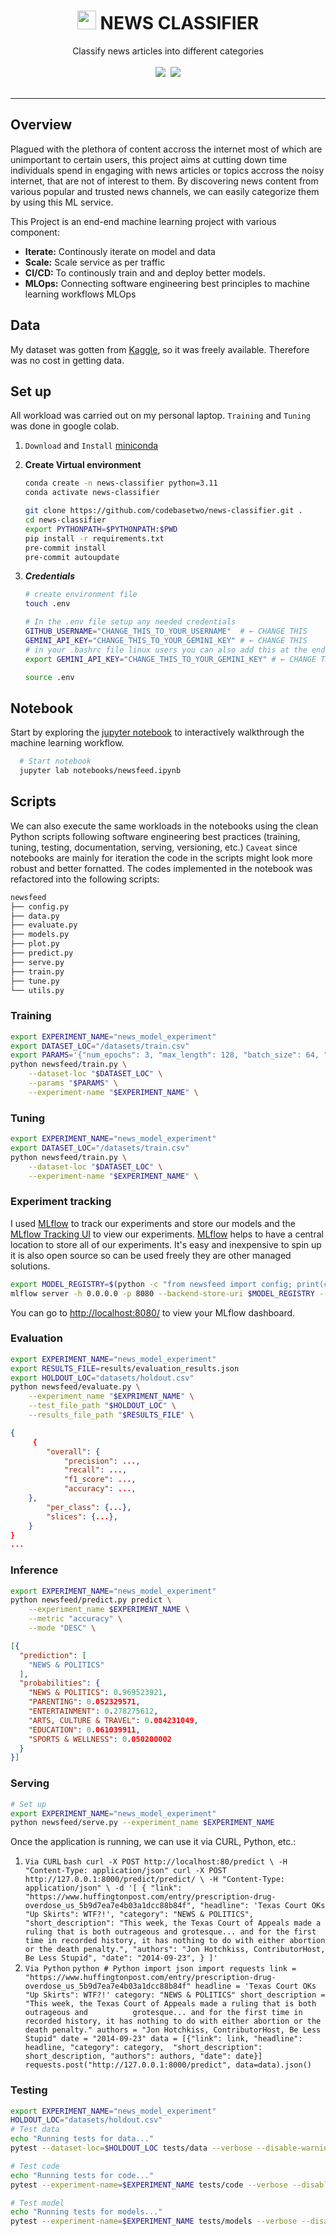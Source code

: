 <div align="center">
<h1> <img width="30" src="https://www.google.com/imgres?q=news%20logo&imgurl=https%3A%2F%2Fstatic.vecteezy.com%2Fsystem%2Fresources%2Fpreviews%2F007%2F539%2F914%2Fnon_2x%2Fnews-logo-design-vector.jpg">&nbsp;NEWS CLASSIFIER</h1>
Classify news articles into different categories
</div>

<br>

<div align="center">
    <a target="_blank" href="https://www.linkedin.com/in/emekan"><img src="https://img.shields.io/badge/style--5eba00.svg?label=LinkedIn&logo=linkedin&style=social"></a>&nbsp;
    <a target="_blank" href="https://twitter.com/codebasetwo"><img src="https://img.shields.io/twitter/follow/codebasetwo.svg?label=Follow&style=social"></a>
</div>

<br>
<hr>

## Overview
Plagued with the plethora of content accross the internet most of which are unimportant to certain users, this project aims at cutting down time individuals spend in engaging with news articles or topics accross the noisy internet, that are not of interest to them. By discovering news content from various popular and trusted news channels, we can easily categorize them by using this ML service.
<br>

This Project is an end-end machine learning project with various component:
- **Iterate:** Continously iterate on model and data
- **Scale:** Scale service as per traffic
- **CI/CD:** To continously train and and deploy better models.
- **MLOps:** Connecting software engineering best principles to machine learning workflows MLOps

## Data
My dataset was gotten from [Kaggle](https://www.kaggle.com), so it was freely available. Therefore was no cost in getting data.

## Set up
All workload was carried out on my personal laptop. `Training` and `Tuning` was done in google colab. <br>
1. `Download` and `Install` [miniconda](https://docs.anaconda.com/miniconda/install/)


2. **Create Virtual environment**

    ```bash
    conda create -n news-classifier python=3.11
    conda activate news-classifier
    ```
    ```bash 
    git clone https://github.com/codebasetwo/news-classifier.git .
    cd news-classifier
    export PYTHONPATH=$PYTHONPATH:$PWD
    pip install -r requirements.txt
    pre-commit install
    pre-commit autoupdate
    ```
3. ***Credentials***

    ```bash
    # create environment file
    touch .env
    ```
    ```bash
    # In the .env file setup any needed credentials
    GITHUB_USERNAME="CHANGE_THIS_TO_YOUR_USERNAME"  # ← CHANGE THIS
    GEMINI_API_KEY="CHANGE_THIS_TO_YOUR_GEMINI_KEY" # ← CHANGE THIS
    # in your .bashrc file linux users you can also add this at the end to access your Gemini key best practice
    export GEMINI_API_KEY="CHANGE_THIS_TO_YOUR_GEMINI_KEY" # ← CHANGE THIS
    ```

    ```bash
    source .env
    ```

## Notebook

Start by exploring the [jupyter notebook](notebooks/newsfeed.ipynb) to interactively walkthrough the machine learning workflow.

```bash
  # Start notebook
  jupyter lab notebooks/newsfeed.ipynb
```

## Scripts

We can also execute the same workloads in the notebooks using the clean Python scripts following software engineering best practices (training, tuning, testing, documentation, serving, versioning, etc.) `Caveat` since notebooks are mainly for iteration the code in the scripts might look more robust and better fornatted. The codes implemented in the notebook was refactored into the following scripts:

```bash
newsfeed
├── config.py
├── data.py
├── evaluate.py
├── models.py
├── plot.py
├── predict.py
├── serve.py
├── train.py
├── tune.py
└── utils.py
```


### Training
```bash
export EXPERIMENT_NAME="news_model_experiment"
export DATASET_LOC="/datasets/train.csv"
export PARAMS='{"num_epochs": 3, "max_length": 128, "batch_size": 64, "learning_rate": 5e-5}'
python newsfeed/train.py \
    --dataset-loc "$DATASET_LOC" \
    --params "$PARAMS" \
    --experiment-name "$EXPERIMENT_NAME" \

```

### Tuning
```bash
export EXPERIMENT_NAME="news_model_experiment"
export DATASET_LOC="/datasets/train.csv"
python newsfeed/train.py \
    --dataset-loc "$DATASET_LOC" \
    --experiment-name "$EXPERIMENT_NAME" \
```

### Experiment tracking

I used [MLflow](https://mlflow.org/) to track our experiments and store our models and the [MLflow Tracking UI](https://www.mlflow.org/docs/latest/tracking.html#tracking-ui) to view our experiments. [MLflow](https://mlflow.org/) helps to have a central location to store all of our experiments. It's easy and inexpensive to spin up it is also open source so can be used freely they are other managed solutions. 

```bash
export MODEL_REGISTRY=$(python -c "from newsfeed import config; print(config.MODEL_REGISTRY)")
mlflow server -h 0.0.0.0 -p 8080 --backend-store-uri $MODEL_REGISTRY --default-artifact-root $MODEL_REGISTRY
```
You can go to  <a href="http://localhost:8080/" target="_blank">http://localhost:8080/</a> to view your MLflow dashboard.

</details>


### Evaluation
```bash
export EXPERIMENT_NAME="news_model_experiment"
export RESULTS_FILE=results/evaluation_results.json
export HOLDOUT_LOC="datasets/holdout.csv"
python newsfeed/evaluate.py \
    --experiment_name "$EXPRIMENT_NAME" \
    --test_file_path "$HOLDOUT_LOC" \
    --results_file_path "$RESULTS_FILE" \
```
```json
{
     {
        "overall": {
            "precision": ...,
            "recall": ...,
            "f1_score": ...,
            "accuracy": ...,
    },
        "per_class": {...},
        "slices": {...},
    }
}
...

```

### Inference
```bash
export EXPERIMENT_NAME="news_model_experiment"
python newsfeed/predict.py predict \
    --experiment_name $EXPERIMENT_NAME \
    --metric "accuracy" \
    --mode "DESC" \
```

```json
[{
  "prediction": [
    "NEWS & POLITICS"
  ],
  "probabilities": {
    "NEWS & POLITICS": 0.969523921,
    "PARENTING": 0.052329571,
    "ENTERTAINMENT": 0.278275612,
    "ARTS, CULTURE & TRAVEL": 0.084231049,
    "EDUCATION": 0.061039911,
    "SPORTS & WELLNESS": 0.050200002
  }
}]
```

### Serving

  ```bash
  # Set up
  export EXPERIMENT_NAME="news_model_experiment"
  python newsfeed/serve.py --experiment_name $EXPERIMENT_NAME
  ```

  Once the application is running, we can use it via CURL, Python, etc.: <br>
  1. `Via CURL`
    ```bash
    curl -X POST http://localhost:80/predict \
        -H "Content-Type: application/json"
    curl -X POST  http://127.0.0.1:8000/predict/predict/ \
    -H "Content-Type: application/json" \
    -d '[
            {
                "link": "https://www.huffingtonpost.com/entry/prescription-drug-overdose_us_5b9d7ea7e4b03a1dcc88b84f",
                "headline": 'Texas Court OKs "Up Skirts": WTF?!',
                "category": "NEWS & POLITICS",
                "short_description": "This week, the Texas Court of Appeals made a ruling that is both outrageous and grotesque... and for the first time in recorded history, it has nothing to do with either abortion or the death penalty.",
                "authors": "Jon Hotchkiss, ContributorHost, Be Less Stupid",
                "date": "2014-09-23",
            }
            ]'
    ```
  2. `Via Python`
    ```python
    # Python
    import json
    import requests
    link = "https://www.huffingtonpost.com/entry/prescription-drug-overdose_us_5b9d7ea7e4b03a1dcc88b84f"
    headline = 'Texas Court OKs "Up Skirts": WTF?!'
    category: "NEWS & POLITICS"
    short_description = "This week, the Texas Court of Appeals made a ruling that is both outrageous and          grotesque... and for the first time in recorded history, it has nothing to do with either abortion or the death penalty."
    authors = "Jon Hotchkiss, ContributorHost, Be Less Stupid"
    date = "2014-09-23"
    data = [{"link": link, "headline": headline, "category": category, 
    "short_description": short_description, "authors": authors, "date": date}]
    requests.post("http://127.0.0.1:8000/predict", data=data).json()
    ```

### Testing
```bash
export EXPERIMENT_NAME="news_model_experiment"
HOLDOUT_LOC="datasets/holdout.csv"
# Test data
echo "Running tests for data..."
pytest --dataset-loc=$HOLDOUT_LOC tests/data --verbose --disable-warnings | tee 

# Test code
echo "Running tests for code..."
pytest --experiment-name=$EXPERIMENT_NAME tests/code --verbose --disable-warnings | tee 

# Test model
echo "Running tests for models..."
pytest --experiment-name=$EXPERIMENT_NAME tests/models --verbose --disable-warnings | tee
```